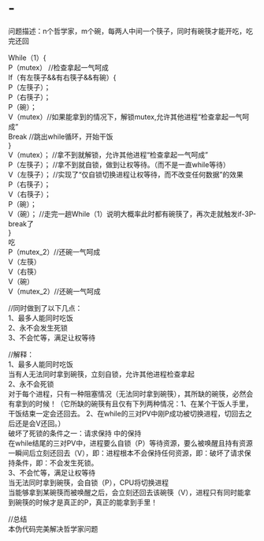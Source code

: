 # -
问题描述：n个哲学家，m个碗，每两人中间一个筷子，同时有碗筷才能开吃，吃完还回  
  
While（1）{  
P（mutex） //检查拿起一气呵成  
If（有左筷子&&有右筷子&&有碗）{  
P（左筷子）；  
P（右筷子）；  
P（碗）；  
V（mutex）//如果能拿到的情况下，解锁mutex,允许其他进程“检查拿起一气呵成”  
Break  //跳出while循环，开始干饭  
}  
V（mutex）； //拿不到就解锁，允许其他进程“检查拿起一气呵成”  
P（左筷子）； //拿不到就自锁，做到让权等待。（而不是一直while等待）  
V（左筷子）； //实现了“仅自锁切换进程让权等待，而不改变任何数据”的效果  
P（右筷子）；  
V（右筷子）；  
P（碗）；  
V（碗）； //走完一趟While（1）说明大概率此时都有碗筷了，再次走就触发if-3P-break了  
}  
吃  
P（mutex_2）//还碗一气呵成  
V（左筷）  
V（右筷）  
V（碗）  
V（mutex_2）//还碗一气呵成  
  
//同时做到了以下几点：  
1、最多人能同时吃饭  
2、永不会发生死锁  
3、不会忙等，满足让权等待  
  
//解释：  
1、最多人能同时吃饭  
当有人无法同时拿到碗筷，立刻自锁，允许其他进程检查拿起  
2、永不会死锁  
对于每个进程，只有一种阻塞情况（无法同时拿到碗筷），其所缺的碗筷，必然会有拿到的时候！（它所缺的碗筷有且仅有下列两种情况：1、在某个干饭人手里，干饭结束一定会还回去。 2、在while的三对PV中刚P成功被切换进程，切回去之后还是会V还回。）  
破坏了死锁的条件之一：请求保持 中的保持  
在while结尾的三对PV中，进程要么自锁（P）等待资源，要么被唤醒且持有资源一瞬间后立刻还回去（V），即：进程根本不会保持任何资源，即：破坏了请求保持条件，即：不会发生死锁。  
3、不会忙等，满足让权等待  
当无法同时拿到碗筷，会自锁（P），CPU将切换进程  
当能够拿到某碗筷而被唤醒之后，会立刻还回去该碗筷（V），进程只有同时能拿到碗筷的时候才是真正的P，真正的能拿到手里！  

//总结  
本伪代码完美解决哲学家问题
